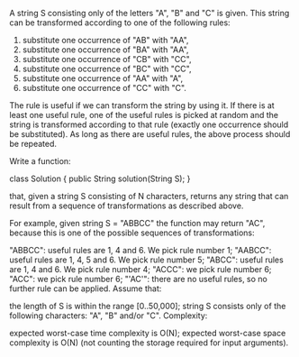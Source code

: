 A string S consisting only of the letters "A", "B" and "C" is given. This string can be transformed according to one of the following rules:

1. substitute one occurrence of "AB" with "AA", 
2. substitute one occurrence of "BA" with "AA", 
3. substitute one occurrence of "CB" with "CC", 
4. substitute one occurrence of "BC" with "CC", 
5. substitute one occurrence of "AA" with "A", 
6. substitute one occurrence of "CC" with "C".

The rule is useful if we can transform the string by using it. If there is at least one useful rule, one of the useful rules is picked at random and the string is transformed according to that rule (exactly one occurrence should be substituted). As long as there are useful rules, the above process should be repeated.

Write a function:

class Solution { public String solution(String S); }

that, given a string S consisting of N characters, returns any string that can result from a sequence of transformations as described above.

For example, given string S = "ABBCC" the function may return "AC", because this is one of the possible sequences of transformations:

"ABBCC": useful rules are 1, 4 and 6. We pick rule number 1;
"AABCC": useful rules are 1, 4, 5 and 6. We pick rule number 5;
"ABCC": useful rules are 1, 4 and 6. We pick rule number 4;
"ACCC": we pick rule number 6;
"ACC": we pick rule number 6;
"'AC'": there are no useful rules, so no further rule can be applied.
Assume that:

the length of S is within the range [0..50,000];
string S consists only of the following characters: "A", "B" and/or "C".
Complexity:

expected worst-case time complexity is O(N);
expected worst-case space complexity is O(N) (not counting the storage required for input arguments).